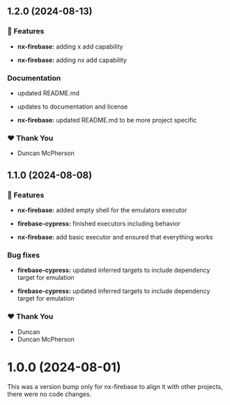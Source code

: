## 1.2.0 (2024-08-13)


### 🚀 Features

- **nx-firebase:** adding x add capability

- **nx-firebase:** adding nx add capability


### Documentation

- updated README.md

- updates to documentation and license

- **nx-firebase:** updated README.md to be more project specific


### ❤️  Thank You

- Duncan McPherson

## 1.1.0 (2024-08-08)


### 🚀 Features

- **nx-firebase:** added empty shell for the emulators executor

- **firebase-cypress:** finished executors including behavior

- **nx-firebase:** add basic executor and ensured that everything works


### Bug fixes

- **firebase-cypress:** updated inferred targets to include dependency target for emulation

- **firebase-cypress:** updated inferred targets to include dependency target for emulation


### ❤️  Thank You

- Duncan
- Duncan McPherson

# 1.0.0 (2024-08-01)

This was a version bump only for nx-firebase to align it with other projects, there were no code changes.